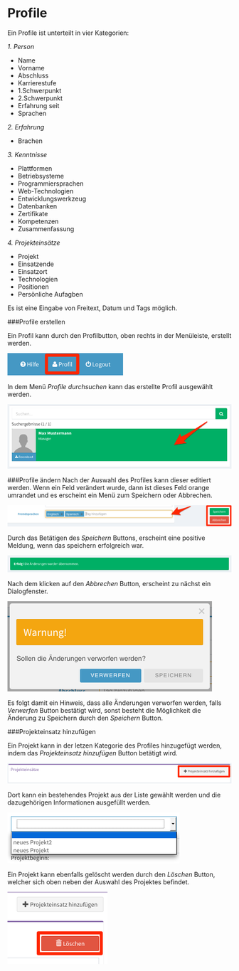 Profile
====================
Ein Profile ist unterteilt in vier Kategorien:

*1. Person*
 
   * Name
   * Vorname
   * Abschluss
   * Karrierestufe
   * 1.Schwerpunkt 
   * 2.Schwerpunkt
   * Erfahrung seit
   * Sprachen

*2. Erfahrung*
   
   * Brachen 	
   
*3. Kenntnisse*
   
   * Plattformen
   * Betriebsysteme
   * Programmiersprachen
   * Web-Technologien
   * Entwicklungswerkzeug
   * Datenbanken
   * Zertifikate
   * Kompetenzen
   * Zusammenfassung 
   
*4. Projekteinsätze*
   
   * Projekt
   * Einsatzende
   * Einsatzort
   * Technologien
   * Positionen
   * Persönliche Aufagben 

Es ist eine Eingabe von Freitext, Datum und Tags möglich.

###Profile erstellen

Ein Profil kann durch den Profilbutton, oben rechts in der Menüleiste, erstellt werden.

![Profil erstellen](https://github.com/JUGDortmund/HireMe/blob/develop/src/usermanual/resources/profile/Profile-Button.png?raw)

In dem Menü *Profile durchsuchen* kann das erstellte Profil ausgewählt werden.

![Iniatial Project](https://github.com/JUGDortmund/HireMe/blob/develop/src/usermanual/resources/profile/Intitial-Profile.png?raw)

###Profile ändern
Nach der Auswahl des Profiles kann dieser editiert werden.
Wenn ein Feld verändert wurde, dann ist dieses Feld orange umrandet und es erscheint ein Menü zum Speichern oder Abbrechen.

![Profil editieren](https://github.com/JUGDortmund/HireMe/blob/develop/src/usermanual/resources/profile/Profile-Edit.png?raw)

Durch das Betätigen des *Speichern* Buttons, erscheint eine positive Meldung, wenn das speichern erfolgreich war.

![Statusmeldung: Erfolgreich](https://github.com/JUGDortmund/HireMe/blob/develop/src/usermanual/resources/profile/Success-Save.png?raw)

Nach dem klicken auf den *Abbrechen* Button, erscheint zu nächst ein Dialogfenster. 

![Dialogfenster](https://github.com/JUGDortmund/HireMe/blob/develop/src/usermanual/resources/profile/Dialog-Cancel.png?raw)

Es folgt damit ein Hinweis, dass alle Änderungen verworfen werden, falls *Verwerfen* Button bestätigt wird, sonst besteht die Möglichkeit die Änderung zu Speichern durch den *Speichern* Button.

###Projekteinsatz hinzufügen

Ein Projekt kann in der letzen Kategorie des Profiles hinzugefügt werden, indem das *Projekteinsatz hinzufügen* Button betätigt wird.

![Hinzufügen vom Projekt zum Profile](https://github.com/JUGDortmund/HireMe/blob/develop/src/usermanual/resources/profile/Projekt-Add.png?raw)

Dort kann ein bestehendes Projekt aus der Liste gewählt werden und die dazugehörigen Informationen ausgefüllt werden.

![Projekt referenzieren](https://github.com/JUGDortmund/HireMe/blob/develop/src/usermanual/resources/profile/Project-Choose.png?raw)

Ein Projekt kann ebenfalls gelöscht werden durch den *Löschen* Button, welcher sich oben neben der Auswahl des Projektes befindet.

![Projectreferenz entfernen](https://github.com/JUGDortmund/HireMe/blob/develop/src/usermanual/resources/profile/Project-Remove.png?raw)


